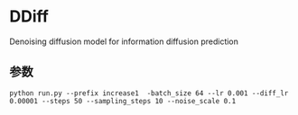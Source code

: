 # DDiff
Denoising diffusion model for information diffusion prediction

## 参数

```shell
python run.py --prefix increase1  -batch_size 64 --lr 0.001 --diff_lr 0.00001 --steps 50 --sampling_steps 10 --noise_scale 0.1
```
